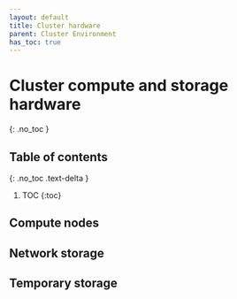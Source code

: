 ```yaml
---
layout: default
title: Cluster hardware
parent: Cluster Environment
has_toc: true
---
```


# Cluster compute and storage hardware
{: .no_toc }

## Table of contents
{: .no_toc .text-delta }

1. TOC
{:toc}

## Compute nodes

## Network storage

## Temporary storage

